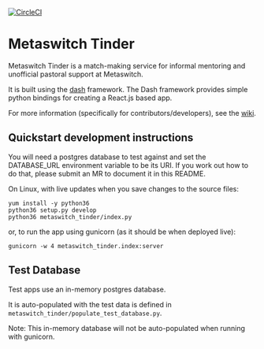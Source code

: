 [![CircleCI](https://circleci.com/gh/MartinHowarth/metaswitch-tinder.svg?style=shield)](https://circleci.com/gh/MartinHowarth/metaswitch-tinder)

# Metaswitch Tinder

Metaswitch Tinder is a match-making service for informal mentoring and unofficial pastoral support at Metaswitch.

It is built using the [dash](https://plot.ly/products/dash/) framework. The Dash framework provides simple python bindings for creating a React.js based app.

For more information (specifically for contributors/developers), see the [wiki](https://github.com/MartinHowarth/metaswitch-tinder/wiki).

## Quickstart development instructions

You will need a postgres database to test against and set the DATABASE_URL environment variable to be its URI.
If you work out how to do that, please submit an MR to document it in this README.

On Linux, with live updates when you save changes to the source files:
```
yum install -y python36
python36 setup.py develop
python36 metaswitch_tinder/index.py
```

or, to run the app using gunicorn (as it should be when deployed live):
```
gunicorn -w 4 metaswitch_tinder.index:server
```

## Test Database
Test apps use an in-memory postgres database.

It is auto-populated with the test data is defined in `metaswitch_tinder/populate_test_database.py`.

Note: This in-memory database will not be auto-populated when running with gunicorn.
